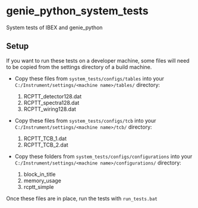 # genie_python_system_tests
System tests of IBEX and genie_python


## Setup

If you want to run these tests on a developer machine, some files will need to be copied from the settings directory of a build machine.

* Copy these files from `system_tests/configs/tables` into your `C:/Instrument/settings/<machine name>/tables/` directory:
    1. RCPTT_detector128.dat
    1. RCPTT_spectra128.dat
    1. RCPTT_wiring128.dat
    
* Copy these files from `system_tests/configs/tcb` into your `C:/Instrument/settings/<machine name>/tcb/` directory:
    1. RCPTT_TCB_1.dat
    1. RCPTT_TCB_2.dat
    
* Copy these folders from `system_tests/configs/configurations` into your `C:/Instrument/settings/<machine name>/configurations/` directory:
    1. block_in_title
    1. memory_usage
    1. rcptt_simple
    
Once these files are in place, run the tests with `run_tests.bat`
